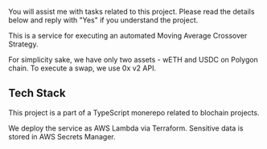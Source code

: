 You will assist me with tasks related to this project. Please read the details below and reply with "Yes" if you understand the project.

This is a service for executing an automated Moving Average Crossover Strategy.

For simplicity sake, we have only two assets - wETH and USDC on Polygon chain. To execute a swap, we use 0x v2 API.

## Tech Stack

This project is a part of a TypeScript monerepo related to blochain projects.

We deploy the service as AWS Lambda via Terraform. Sensitive data is stored in AWS Secrets Manager.